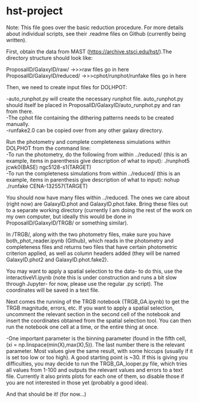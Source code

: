 # hst-project
Note: This file goes over the basic reduction procedure. For more details about individual scripts, see their .readme files on Github (currently being written).

First, obtain the data from MAST (https://archive.stsci.edu/hst/).The directory structure should look like:  

ProposalID/GalaxyID/raw/ ->>>raw files go in here  
ProposalID/GalaxyID/reduced/ ->>>cphot/runphot/runfake files go in here  

Then, we need to create input files for DOLHPOT:  

-auto_runphot.py will create the necessary runphot file. auto_runphot.py should itself be placed in ProposalID/GalaxyID/auto_runphot.py and ran from there.  
-The cphot file containing the dithering patterns needs to be created manually.  
-runfake2.0 can be copied over from any other galaxy directory.  

Run the photometry and complete completeness simulations within DOLPHOT from the command line:  
-To run the photometry, do the following from within ../reduced/ (this is an example, items in parenthesis give description of what to input): ./runphot5 jcwk0(BASE) ngc5128-s1(TARGET)  
-To run the completeness simulations from within ../reduced/ (this is an example, items in parenthesis give description of what to input): nohup ./runfake CENA-132557(TARGET)  

You should now have many files within ../reduced. The ones we care about (right now) are GalaxyID.phot and GalaxyID.phot.fake. Bring these files out to a separate working directory (currently I am doing the rest of the work on my own computer, but ideally this would be done in ProposalID/GalaxyID/TRGB/ or something similar).  

In /TRGB/, along with the two photometry files, make sure you have both_phot_reader.ipynb (Github), which reads in the photometry and completeness files and returns two files that have certain photometric criterion applied, as well as column headers added (they will be named GalaxyID.phot2 and GalaxyID.phot.fake2).  

You may want to apply a spatial selection to the data- to do this, use the interactiveVI.ipynb (note this is under construction and runs a bit slow through Jupyter- for now, please use the regular .py script). The coordinates will be saved in a text file.  

Next comes the running of the TRGB notebook (TRGB_GA.ipynb) to get the TRGB magnitude, errors, etc. If you want to apply a spatial selection, uncomment the relevant section in the second cell of the notebook and insert the coordinates obtained from the spatial selection tool. You can then run the notebook one cell at a time, or the entire thing at once.  

-One important parameter is the binning parameter (found in the fifth cell, (xi = np.linspace(min(X),max(X),5)). The last number there is the relevant parameter. Most values give the same result, with some hiccups (usually if it is set too low or too high). A good starting point is ~30. If this is giving you difficulties, you may decide to run the TRGB_GA_looper.py file, which tries all values from 1-100 and outputs the relevant values and errors to a text file. Currently it also prints plots for each one of them, so disable those if you are not interested in those yet (probably a good idea).  

And that should be it! (for now...)
